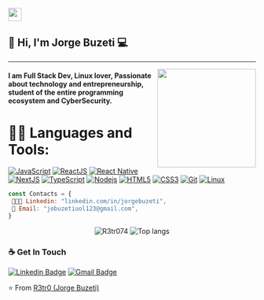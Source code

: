 <p align="left">
  <img src="https://user-images.githubusercontent.com/5679180/79618120-0daffb80-80be-11ea-819e-d2b0fa904d07.gif" width="27px">
</p>

## 👋 Hi, I'm Jorge Buzeti :computer:
 ------------
<img align='right' src='https://user-images.githubusercontent.com/5713670/87202985-820dcb80-c2b6-11ea-9f56-7ec461c497c3.gif' width='200"'>

#### I am Full Stack Dev, Linux lover, Passionate about technology and entrepreneurship, student of the entire programming ecosystem and CyberSecurity.

 # 👨‍💻 Languages and Tools: <div align="center"> 
[![JavaScript](https://img.shields.io/badge/-JavaScript-%23F7DF1C?style=flat-square&logo=javascript&logoColor=000000&labelColor=%23F7DF1C&color=%23FFCE5A)](https://www.javascript.com/)
[![ReactJS](https://img.shields.io/badge/-ReactJS-%23282C34?style=flat-square&logo=react)](https://reactjs.org/)
[![React Native](https://img.shields.io/badge/-React%20Native-%23282C34?style=flat-square&logo=react)](https://reactnative.dev/)
[![NextJS](https://img.shields.io/badge/-NextJs-black?style=flat-square&logo=next.js)](https://nextjs.org/)
[![TypeScript](https://img.shields.io/badge/-TypeScript-%23282C34?style=flat-square&logo=typescript&logoColor=007bcd)](https://www.typescriptlang.org/)
[![Nodejs](https://img.shields.io/badge/-Nodejs-black?style=flat-square&logo=Node.js)](https://nodejs.org/)
[![HTML5](https://img.shields.io/badge/-HTML5-%23E44D27?style=flat-square&logo=html5&logoColor=ffffff)](https://developer.mozilla.org/pt-BR/docs/Web/HTML/HTML5)
[![CSS3](https://img.shields.io/badge/-CSS3-%231572B6?style=flat-square&logo=css3)](https://developer.mozilla.org/en-US/docs/Web/CSS)
[![Git](https://img.shields.io/badge/-git-black?style=flat-square&logo=Git)](https://git-scm.com/)
[![Linux](https://img.shields.io/badge/-linux-%231572B6?style=flat-square&logo=linux)](https://www.kernel.org/doc/html/latest/)

</div>
  
  ```js
const Contacts = { 
   👨🏻‍💻 Linkedin: "linkedin.com/in/jorgebuzeti",
   📒 Email: "jobuzetiuol123@gmail.com",
}
``` 

<p align="center">
  <img src="https://github-readme-stats.vercel.app/api?username=R3tr074&show_icons=true&title_color=fff&icon_color=00d9ff&text_color=c9d1d9&bg_color=161b22" alt="R3tr074" />
    <img src="https://github-readme-stats.vercel.app/api/top-langs/?username=R3tr074&layout=compact&show_icons=true&title_color=fff&icon_color=fff&text_color=c9d1d9&bg_color=161b22" alt="Top langs" />
</p>

### ☕ Get In Touch
[![Linkedin Badge](https://img.shields.io/badge/-Jorge%20Buzeti-6633cc?style=flat-square&logo=Linkedin&logoColor=white&link=https://www.linkedin.com/in/jorgebuzeti/)](https://www.linkedin.com/in/jorgebuzeti/) 
[![Gmail Badge](https://img.shields.io/badge/-jobuzetiuol123@gmail.com-6633cc?style=flat-square&logo=Gmail&logoColor=white)](mailto:jobuzetiuol123@gmail.com)


⭐️ From [R3tr0 (Jorge Buzeti)](https://github.com/R3tr074)